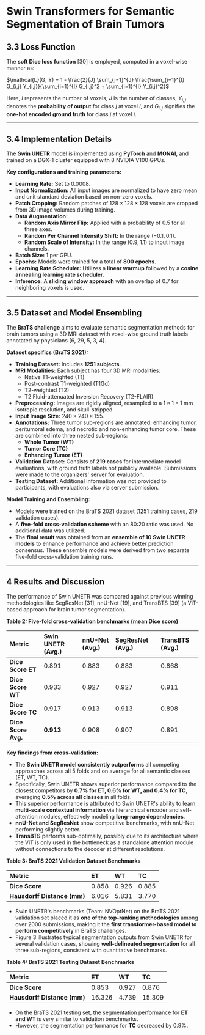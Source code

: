 # Swin Transformers for Semantic Segmentation of Brain Tumors

## 3.3 Loss Function

The **soft Dice loss function** [30] is employed, computed in a voxel-wise manner as:

$\mathcal{L}(G, Y) = 1 - \frac{2}{J} \sum_{j=1}^{J} \frac{\sum_{i=1}^{I} G_{i,j} Y_{i,j}}{\sum_{i=1}^{I} G_{i,j}^2 + \sum_{i=1}^{I} Y_{i,j}^2}$

Here, $I$ represents the number of voxels, $J$ is the number of classes, $Y_{i,j}$ denotes the **probability of output** for class $j$ at voxel $i$, and $G_{i,j}$ signifies the **one-hot encoded ground truth** for class $j$ at voxel $i$.

---

## 3.4 Implementation Details

The **Swin UNETR** model is implemented using **PyTorch** and **MONAI**, and trained on a DGX-1 cluster equipped with 8 NVIDIA V100 GPUs.

**Key configurations and training parameters:**

* **Learning Rate:** Set to 0.0008.
* **Input Normalization:** All input images are normalized to have zero mean and unit standard deviation based on non-zero voxels.
* **Patch Cropping:** Random patches of $128 \times 128 \times 128$ voxels are cropped from 3D image volumes during training.
* **Data Augmentation:**
    * **Random Axis Mirror Flip:** Applied with a probability of 0.5 for all three axes.
    * **Random Per Channel Intensity Shift:** In the range $(-0.1, 0.1)$.
    * **Random Scale of Intensity:** In the range $(0.9, 1.1)$ to input image channels.
* **Batch Size:** 1 per GPU.
* **Epochs:** Models were trained for a total of **800 epochs**.
* **Learning Rate Scheduler:** Utilizes a **linear warmup** followed by a **cosine annealing learning rate scheduler**.
* **Inference:** A **sliding window approach** with an overlap of 0.7 for neighboring voxels is used.

---

## 3.5 Dataset and Model Ensembling

The **BraTS challenge** aims to evaluate semantic segmentation methods for brain tumors using a 3D MRI dataset with voxel-wise ground truth labels annotated by physicians [6, 29, 5, 3, 4].

**Dataset specifics (BraTS 2021):**

* **Training Dataset:** Includes **1251 subjects**.
* **MRI Modalities:** Each subject has four 3D MRI modalities:
    * Native T1-weighted (T1)
    * Post-contrast T1-weighted (T1Gd)
    * T2-weighted (T2)
    * T2 Fluid-attenuated Inversion Recovery (T2-FLAIR)
* **Preprocessing:** Images are rigidly aligned, resampled to a $1 \times 1 \times 1$ mm isotropic resolution, and skull-stripped.
* **Input Image Size:** $240 \times 240 \times 155$.
* **Annotations:** Three tumor sub-regions are annotated: enhancing tumor, peritumoral edema, and necrotic and non-enhancing tumor core. These are combined into three nested sub-regions:
    * **Whole Tumor (WT)**
    * **Tumor Core (TC)**
    * **Enhancing Tumor (ET)**
* **Validation Dataset:** Consists of **219 cases** for intermediate model evaluations, with ground truth labels not publicly available. Submissions were made to the organizers' server for evaluation.
* **Testing Dataset:** Additional information was not provided to participants, with evaluations also via server submission.

**Model Training and Ensembling:**

* Models were trained on the BraTS 2021 dataset (1251 training cases, 219 validation cases).
* A **five-fold cross-validation scheme** with an 80:20 ratio was used. No additional data was utilized.
* The **final result** was obtained from an **ensemble of 10 Swin UNETR models** to enhance performance and achieve better prediction consensus. These ensemble models were derived from two separate five-fold cross-validation training runs.

---

## 4 Results and Discussion

The performance of Swin UNETR was compared against previous winning methodologies like SegResNet [31], nnU-Net [19], and TransBTS [39] (a ViT-based approach for brain tumor segmentation).

**Table 2: Five-fold cross-validation benchmarks (mean Dice score)**

| Metric           | Swin UNETR (Avg.) | nnU-Net (Avg.) | SegResNet (Avg.) | TransBTS (Avg.) |
| :--------------- | :---------------- | :------------- | :--------------- | :-------------- |
| **Dice Score ET** | 0.891             | 0.883          | 0.883            | 0.868           |
| **Dice Score WT** | 0.933             | 0.927          | 0.927            | 0.911           |
| **Dice Score TC** | 0.917             | 0.913          | 0.913            | 0.898           |
| **Dice Score Avg.**| **0.913** | 0.908          | 0.907            | 0.891           |

**Key findings from cross-validation:**

* The **Swin UNETR model consistently outperforms** all competing approaches across all 5 folds and on average for all semantic classes (ET, WT, TC).
* Specifically, Swin UNETR shows superior performance compared to the closest competitors by **0.7% for ET, 0.6% for WT, and 0.4% for TC**, averaging **0.5% across all classes** in all folds.
* This superior performance is attributed to Swin UNETR's ability to learn **multi-scale contextual information** via hierarchical encoder and self-attention modules, effectively modeling **long-range dependencies**.
* **nnU-Net and SegResNet** show competitive benchmarks, with nnU-Net performing slightly better.
* **TransBTS** performs sub-optimally, possibly due to its architecture where the ViT is only used in the bottleneck as a standalone attention module without connections to the decoder at different resolutions.

**Table 3: BraTS 2021 Validation Dataset Benchmarks**

| Metric                     | ET      | WT      | TC      |
| :------------------------- | :------ | :------ | :------ |
| **Dice Score** | 0.858   | 0.926   | 0.885   |
| **Hausdorff Distance (mm)**| 6.016   | 5.831   | 3.770   |

* Swin UNETR's benchmarks (Team: NVOptNet) on the BraTS 2021 validation set placed it as **one of the top-ranking methodologies** among over 2000 submissions, making it the **first transformer-based model to perform competitively** in BraTS challenges.
* Figure 3 illustrates typical segmentation outputs from Swin UNETR for several validation cases, showing **well-delineated segmentation** for all three sub-regions, consistent with quantitative benchmarks.

**Table 4: BraTS 2021 Testing Dataset Benchmarks**

| Metric                     | ET      | WT      | TC      |
| :------------------------- | :------ | :------ | :------ |
| **Dice Score** | 0.853   | 0.927   | 0.876   |
| **Hausdorff Distance (mm)**| 16.326  | 4.739   | 15.309  |

* On the BraTS 2021 testing set, the segmentation performance for **ET and WT** is very similar to validation benchmarks.
* However, the segmentation performance for **TC** decreased by 0.9%.